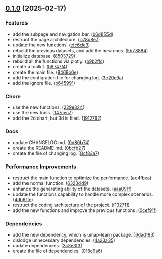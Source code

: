 <!-- insertion marker -->
<a name="0.1.0"></a>

## [0.1.0](https://github.com///compare/36081daabae33f6560bc7c61214158f7d738e897...0.1.0) (2025-02-17)

### Features

- add the subpage and navigation bar. ([b6d855d](https://github.com///commit/b6d855d23ba16d8aa29f39a5fe325798ae0031c1))
- restruct the page architecture. ([b78d8e7](https://github.com///commit/b78d8e73d3cd90417b38999d9cbc1dad94cbc681))
- update the new functions. ([efc6de3](https://github.com///commit/efc6de3f7a75e72704548fdd3f6626984a06ca13))
- rebuild the previous datasets, and add the new ones. ([5b78884](https://github.com///commit/5b78884c85fbbeb5dc6c3d20c92291b327281393))
- initialize database. ([8503729](https://github.com///commit/850372949e007b57f0a79f6877aa500d05f6bf41))
- rebuild all the functions via plotly. ([b9b2ffc](https://github.com///commit/b9b2ffc799aee805e300453a374c11a77799ee0c))
- create a toolkit. ([b8747f4](https://github.com///commit/b8747f4e7de499979b081a973aa418fc18349aee))
- create the main file. ([8469b0e](https://github.com///commit/8469b0e8e58b842c18e102cbca0d49cb32c97104))
- add the configration file for changing log. ([3e20c9a](https://github.com///commit/3e20c9a314e72e5a4966136e9909f36bb3876cfb))
- add the ignore file. ([b645991](https://github.com///commit/b645991c5c521505a4f028b11e8012045e1df37f))

### Chore

- use the new functions. ([229e324](https://github.com///commit/229e32486ad2946fe067f85cba2c596e571e8499))
- use the new tools. ([147cec7](https://github.com///commit/147cec7f7b1f85ec540fdb9cb6da241e6123b6cd))
- add the 2d chart, but 3d is filed. ([1912762](https://github.com///commit/1912762a8e0d674c6f83d2ece3caadb620dc3cad))

### Docs

- update CHANGELOG.md. ([0d80b74](https://github.com///commit/0d80b74d7020a4392185e3a5cbbd7574f5975ec1))
- create the README.md. ([0bcfb27](https://github.com///commit/0bcfb27c9cd8b6beb5f8b6e651c6c5cd7dad7ebd))
- create the file of changing log. ([0cf83a7](https://github.com///commit/0cf83a75794b621717f00347442021e9c3498869))

### Performance Improvements

- restruct the main function to optimize the performance. ([ae4fbea](https://github.com///commit/ae4fbea4be2baaf1a297434f6fda689913dcc671))
- add the normal function. ([6323dd9](https://github.com///commit/6323dd9fde109ed3766e72d2f44ea86be61dc78b))
- enhance the generating ability of the datasets. ([aaa091f](https://github.com///commit/aaa091f0a9ef0b8aa202037118394c1a378d1dc4))
- update the functions capability to handle more complex scenarios. ([4db6ffe](https://github.com///commit/4db6ffe894f932cb02820a3314fc34fd27c6b49f))
- restruct the coding architecture of the project. ([f132711](https://github.com///commit/f13271115f76e7fa259b1d9d7caecab6d3e58450))
- add the new functions and improve the previous functions. ([0cef91f](https://github.com///commit/0cef91fc9875d44b982edb7b637e82776de0d871))

### Dependencies

- add the new dependency, which is umap-learn package. ([6dad183](https://github.com///commit/6dad183c4d7c85161a6982e6bc6bcf9a5cc87bac))
- dislodge unnecessary dependencies. ([4a23a35](https://github.com///commit/4a23a355ee670454b6de3eb3b0f5e206b4b7c3f0))
- update dependencies. ([3c3e3f3](https://github.com///commit/3c3e3f3a9025727a4553c9be016ed12ba7f9689f))
- create the file of dependencies. ([018e9a6](https://github.com///commit/018e9a666e4adc95bc56f007f5f3edcef6e7127a))

